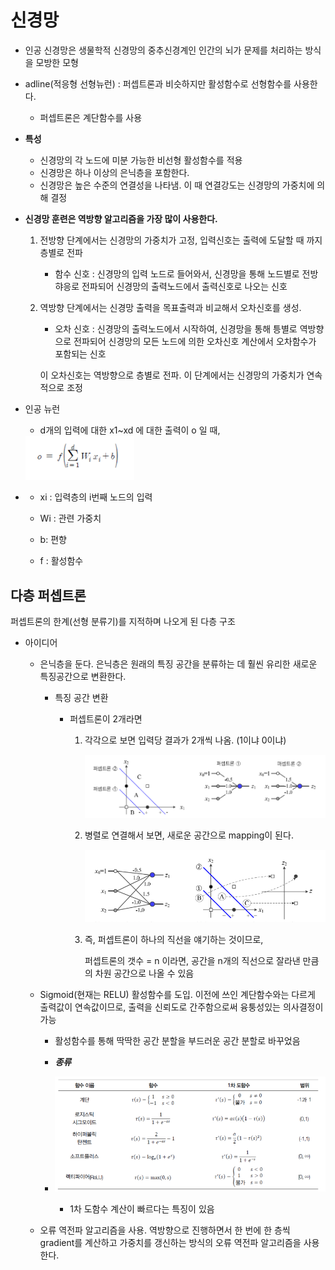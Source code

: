 # 신경망

- 인공 신경망은 생물학적 신경망의 중추신경계인 인간의 뇌가 문제를 처리하는 방식을 모방한 모형

- adline(적응형 선형뉴런) : 퍼셉트론과 비슷하지만 활성함수로 선형함수를 사용한다.

  - 퍼셉트론은 계단함수를 사용

- **특성**

  - 신경망의 각 노드에 미분 가능한 비선형 활성함수를 적용
  - 신경망은 하나 이상의 은닉층을 포함한다.
  - 신경망은 높은 수준의 연결성을 나타냄. 이 때 연결강도는 신경망의 가중치에 의해 결정

- **신경망 훈련은 역방향 알고리즘을 가장 많이 사용한다.**

  1. 전방향 단계에서는 신경망의 가중치가 고정, 입력신호는 출력에 도달할 때 까지 층별로 전파

     - 함수 신호 : 신경망의 입력 노드로 들어와서, 신경망을 통해 노드별로 전방햐응로 전파되어 신경망의 출력노드에서 출력신호로 나오는 신호

  2. 역방향 단계에서는 신경망 출력을 목표출력과 비교해서 오차신호를 생성. 

     - 오차 신호 : 신경망의 출력노드에서 시작하여, 신경망을 통해 틍별로 역방향으로 전파되어 신경망의 모든 노드에 의한 오차신호 계산에서 오차함수가 포함되는 신호

     이 오차신호는 역방향으로 층별로 전파. 이 단계에서는 신경망의 가중치가 연속적으로 조정



- 인공 뉴런
  - d개의 입력에 대한 x1~xd 에 대한 출력이 o 일 때,


  <img src="https://raw.githubusercontent.com/SonJinHYo/image_repo/main/image_server/image-20220927151920067.png" alt="image-20220927151920067" style="zoom: 80%;" />

- - xi : 입력층의 i번째 노드의 입력

  - Wi : 관련 가중치

  - b: 편향

  - f : 활성함수

  

## 다층 퍼셉트론

  퍼셉트론의 한계(선형 분류기)를 지적하며 나오게 된 다층 구조

- 아이디어

  - 은닉층을 둔다. 은닉층은 원래의 특징 공간을 분류하는 데 훨씬 유리한 새로운 특징공간으로 변환한다.

    - 특징 공간 변환

      - 퍼셉트론이 2개라면

        1. 각각으로 보면 입력당 결과가 2개씩 나옴. (1이냐 0이냐)

           ![image-20220927154546123](https://raw.githubusercontent.com/SonJinHYo/image_repo/main/image_server/image-20220927154546123.png)

        2. 병렬로 연결해서 보면, 새로운 공간으로 mapping이 된다.

           ![image-20220927154605654](https://raw.githubusercontent.com/SonJinHYo/image_repo/main/image_server/image-20220927154605654.png)

        3. 즉, 퍼셉트론이 하나의 직선을 얘기하는 것이므로,

           퍼셉트론의 갯수  = n 이라면, 공간을 n개의 직선으로 잘라낸 만큼의 차원 공간으로 나올 수 있음

  - Sigmoid(현재는 RELU) 활성함수를 도입. 이전에 쓰인 계단함수와는 다르게 출력값이 연속값이므로, 출력을 신뢰도로 간주함으로써 융퉁성있는 의사결정이 가능

    - 활성함수를 통해 딱딱한 공간 분할을 부드러운 공간 분할로 바꾸었음

    - ***종류***

    - ![image-20220927155235545](https://raw.githubusercontent.com/SonJinHYo/image_repo/main/image_server/image-20220927155235545.png)

      - 1차 도함수 계산이 빠르다는 특징이 있음

      

  - 오류 역전파 알고리즘을 사용. 역방향으로 진행하면서 한 번에 한 층씩 gradient를 계산하고 가중치를 갱신하는 방식의 오류 역전파 알고리즘을 사용한다.
